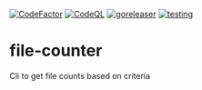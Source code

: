 [![CodeFactor](https://www.codefactor.io/repository/github/ondrovic/file-counter/badge)](https://www.codefactor.io/repository/github/ondrovic/file-counter)
[![CodeQL](https://github.com/ondrovic/file-counter/actions/workflows/github-code-scanning/codeql/badge.svg)](https://github.com/ondrovic/file-counter/actions/workflows/github-code-scanning/codeql)
[![goreleaser](https://github.com/ondrovic/file-counter/actions/workflows/release.yml/badge.svg)](https://github.com/ondrovic/file-counter/actions/workflows/release.yml)
[![testing](https://github.com/ondrovic/file-counter/actions/workflows/testing.yml/badge.svg)](https://github.com/ondrovic/file-counter/actions/workflows/testing.yml)
# file-counter
Cli to get file counts based on criteria
